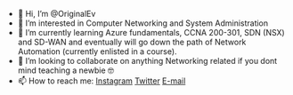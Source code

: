 - 👋 Hi, I’m @OriginalEv
- 👀 I’m interested in Computer Networking and System Administration
- 🌱 I’m currently learning Azure fundamentals, CCNA 200-301, SDN (NSX) and SD-WAN and eventually will go down the path of Network Automation (currently enlisted in a course). 
- 💞️ I’m looking to collaborate on anything Networking related if you dont mind teaching a newbie 🤓
- 📫 How to reach me: [Instagram](https://www.instagram.com/nedic_nikola/) [Twitter](https://twitter.com/evviebearr) [E-mail](mail_to:nedic_nikola@outlook.com)

<!---
OriginalEv/OriginalEv is a ✨ special ✨ repository because its `README.md` (this file) appears on your GitHub profile.
You can click the Preview link to take a look at your changes.
--->

